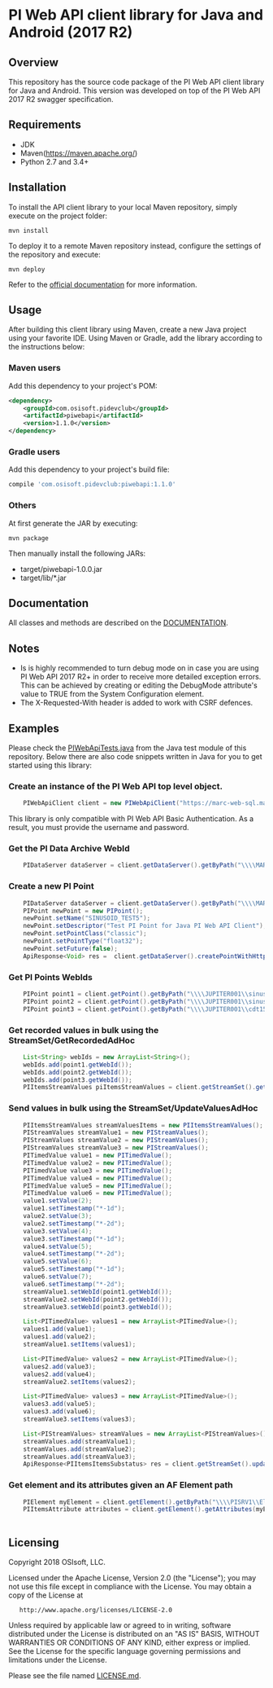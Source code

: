 PI Web API client library for Java and Android (2017 R2)
===


## Overview
This repository has the source code package of the PI Web API client library for Java and Android. This version was developed on top of the PI Web API 2017 R2 swagger specification.


## Requirements

 - JDK
 - Maven(https://maven.apache.org/)
 - Python 2.7 and 3.4+

 
## Installation

To install the API client library to your local Maven repository, simply execute on the project folder:

```shell
mvn install
```

To deploy it to a remote Maven repository instead, configure the settings of the repository and execute:

```shell
mvn deploy
```

Refer to the [official documentation](https://maven.apache.org/plugins/maven-deploy-plugin/usage.html) for more information.

 
## Usage

After building this client library using Maven, create a new Java project using your favorite IDE. Using Maven or Gradle, add the library according to the instructions below:

### Maven users

Add this dependency to your project's POM:

```xml
<dependency>
	<groupId>com.osisoft.pidevclub</groupId>
	<artifactId>piwebapi</artifactId>
	<version>1.1.0</version>
</dependency>
```

### Gradle users

Add this dependency to your project's build file:

```groovy
compile 'com.osisoft.pidevclub:piwebapi:1.1.0'
```

### Others

At first generate the JAR by executing:

    mvn package

Then manually install the following JARs:

* target/piwebapi-1.0.0.jar
* target/lib/*.jar


## Documentation

All classes and methods are described on the [DOCUMENTATION](DOCUMENTATION.md). 

## Notes

 - Is is highly recommended to turn debug mode on in case you are using PI Web API 2017 R2+ in order to receive more detailed exception errors. This can be achieved by creating or editing the DebugMode attribute's value to TRUE from the System Configuration element.
 - The X-Requested-With header is added to work with CSRF defences.

 
## Examples

Please check the [PIWebApiTests.java](/src/test/java/PIWebApiTests.java) from the Java test module of this repository. Below there are also code snippets written in Java for you to get started using this library:


### Create an instance of the PI Web API top level object.

```java
	PIWebApiClient client = new PIWebApiClient("https://marc-web-sql.marc.net/piwebapi", username, password, false, true);  
``` 

This library is only compatible with PI Web API Basic Authentication. As a result, you must provide the username and password.


### Get the PI Data Archive WebId

```java
	PIDataServer dataServer = client.getDataServer().getByPath("\\\\MARC-PI2016", null);
```

### Create a new PI Point

```java
	PIDataServer dataServer = client.getDataServer().getByPath("\\\\MARC-PI2016, null);
	PIPoint newPoint = new PIPoint();
	newPoint.setName("SINUSOID_TEST5");
	newPoint.setDescriptor("Test PI Point for Java PI Web API Client");
	newPoint.setPointClass("classic");
	newPoint.setPointType("float32");
	newPoint.setFuture(false);
	ApiResponse<Void> res =  client.getDataServer().createPointWithHttpInfo(dataServer.getWebId(), newPoint, null);          
```

### Get PI Points WebIds

```java
	PIPoint point1 = client.getPoint().getByPath("\\\\JUPITER001\\sinusoid", null, null);
	PIPoint point2 = client.getPoint().getByPath("\\\\JUPITER001\\sinusoidu", null, null);
	PIPoint point3 = client.getPoint().getByPath("\\\\JUPITER001\\cdt158", null, null);
```

### Get recorded values in bulk using the StreamSet/GetRecordedAdHoc

```java
	List<String> webIds = new ArrayList<String>();
	webIds.add(point1.getWebId());
	webIds.add(point2.getWebId());
	webIds.add(point3.getWebId());
	PIItemsStreamValues piItemsStreamValues = client.getStreamSet().getRecordedAdHoc(webIds,null, "*", null, true, 1000, null, null, null,"*-3d",null, null);     
```

### Send values in bulk using the StreamSet/UpdateValuesAdHoc

```java
	PIItemsStreamValues streamValuesItems = new PIItemsStreamValues();
	PIStreamValues streamValue1 = new PIStreamValues();
	PIStreamValues streamValue2 = new PIStreamValues();
	PIStreamValues streamValue3 = new PIStreamValues();
	PITimedValue value1 = new PITimedValue();
	PITimedValue value2 = new PITimedValue();
	PITimedValue value3 = new PITimedValue();
	PITimedValue value4 = new PITimedValue();
	PITimedValue value5 = new PITimedValue();
	PITimedValue value6 = new PITimedValue();
	value1.setValue(2);
	value1.setTimestamp("*-1d");
	value2.setValue(3);
	value2.setTimestamp("*-2d");
	value3.setValue(4);
	value3.setTimestamp("*-1d");
	value4.setValue(5);
	value4.setTimestamp("*-2d");
	value5.setValue(6);
	value5.setTimestamp("*-1d");
	value6.setValue(7);
	value6.setTimestamp("*-2d");
	streamValue1.setWebId(point1.getWebId());
	streamValue2.setWebId(point2.getWebId());
	streamValue3.setWebId(point3.getWebId());

	List<PITimedValue> values1 = new ArrayList<PITimedValue>();
	values1.add(value1);
	values1.add(value2);
	streamValue1.setItems(values1);

	List<PITimedValue> values2 = new ArrayList<PITimedValue>();
	values2.add(value3);
	values2.add(value4);
	streamValue2.setItems(values2);

	List<PITimedValue> values3 = new ArrayList<PITimedValue>();
	values3.add(value5);
	values3.add(value6);
	streamValue3.setItems(values3);

	List<PIStreamValues> streamValues = new ArrayList<PIStreamValues>();
	streamValues.add(streamValue1);
	streamValues.add(streamValue2);
	streamValues.add(streamValue3);
	ApiResponse<PIItemsItemsSubstatus> res = client.getStreamSet().updateValuesAdHocWithHttpInfo(streamValues, null, null);
```


### Get element and its attributes given an AF Element path

```java
	PIElement myElement = client.getElement().getByPath("\\\\PISRV1\\Element", null,null);
	PIItemsAttribute attributes = client.getElement().getAttributes(myElement.getWebId(), null, 1000, null, false, null, null,null,null,null,0,null,null, null);
           
```





## Licensing
Copyright 2018 OSIsoft, LLC.

   Licensed under the Apache License, Version 2.0 (the "License");
   you may not use this file except in compliance with the License.
   You may obtain a copy of the License at

       http://www.apache.org/licenses/LICENSE-2.0

   Unless required by applicable law or agreed to in writing, software
   distributed under the License is distributed on an "AS IS" BASIS,
   WITHOUT WARRANTIES OR CONDITIONS OF ANY KIND, either express or implied.
   See the License for the specific language governing permissions and
   limitations under the License.
   
Please see the file named [LICENSE.md](LICENSE.md).
